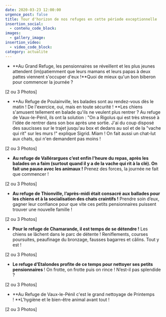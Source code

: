 ```yaml
---
date: 2020-03-23 12:00:00
urgence_post: false
title: Tour d'horizon de nos refuges en cette période exceptionnelle
insertion_social:
  - contenu_code_block:
images:
  - gallery_image:
insertion_video:
  - video_code_block:
category: actualite
---
```


* **Au Grand Refuge, les pensionnaires se r&eacute;veillent et les plus jeunes attendent (im)patiemment que leurs mamans et leurs papas &agrave; deux pattes viennent s'occuper d'eux \!**Quoi de mieux qu'un bon biberon pour commencer la journ&eacute;e ?&nbsp;

\[2 ou 3 Photos\]

* **Au Refuge de Poulainville, les balades sont au rendez-vous d&egrave;s le matin \! De l'exercice, oui, mais en toute s&eacute;curit&eacute; \!&nbsp;**Les chiens s'amusent tellement en balade qu'ils ne veulent plus rentrer ? Au refuge de Vaux-le-P&eacute;nil, ils ont la solution : "On a Rigolus qui est tr&egrave;s stress&eacute; &agrave; l'id&eacute;e de rentrer dans son box apr&egrave;s une sortie. J'ai du coup dispos&eacute; des saucisses sur le trajet jusqu'au box et dedans au sol et de la "vache qui rit" sur les murs \!" explique Sigrid. Miam \! On fait aussi un chat-lut aux chats, qui n'en demandent pas moins \!&nbsp;

\[2 ou 3 Photos\]

* **Au refuge de Vall&eacute;rargues c’est enfin l'heure du repas, apr&egrave;s les balades on a faim (surtout quand il y a de la vache qui rit &agrave; la cl&eacute;). On fait une pause avec les animaux \!** Prenez des forces, la journ&eacute;e ne fait que commencer \!&nbsp;

\[2 ou 3 Photos\]

* **Au refuge de Thionville, l’apr&egrave;s-midi &eacute;tait consacr&eacute; aux ballades pour les chiens et &agrave; la socialisation des chats craintifs \!** Prendre soin d’eux, gagner leur confiance pour que vite ces petits pensionnaires puissent trouver une nouvelle famille \!

\[2 ou 3 Photos\]

* **Pour le refuge de Chamarande, il est temps de se d&eacute;tendre \!** Les chiens se l&acirc;chent dans le parc de d&eacute;tente \! Reniflements, courses poursuites, peaufinage du bronzage, fausses bagarres et c&acirc;lins. Tout y est \!

\[2 ou 3 Photos\]

* **Le refuge d’Etalondes profite de ce temps pour nettoyer ses petits pensionnaires&nbsp;**\! On frotte, on frotte puis on rince \! N’est-il pas splendide ?

\[2 ou 3 Photos\]

* **Au Refuge de Vaux-le-P&eacute;nil c'est le grand nettoyage de Printemps \!&nbsp;**L'hygi&egrave;ne et le bien-&ecirc;tre animal avant tout \!

\[2 ou 3 Photos\]

&nbsp;

&nbsp;

&nbsp;

&nbsp;

&nbsp;

&nbsp;